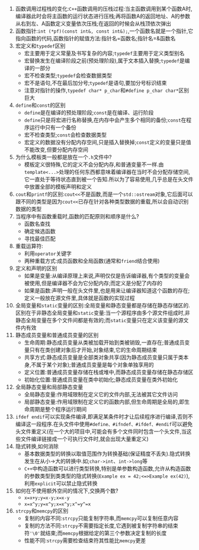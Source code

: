 1. 函数调用过程栈的变化:`C++`函数调用的压栈过程:当主函数调用到某个函数A时,编译器此时会将主函数的运行状态进行压栈;再将函数A的返回地址、A的参数从右到左、A函数定义变量依次压栈;在返回的时候会从栈顶依次弹出
2. 函数指针:`int (*pf)(const int&, const int&);`,一个函数名就是一个指针,它指向函数的代码,函数指针的赋值方法:指针名=函数名;指针名=&函数名
3. 宏定义和`typedef`区别
    * 宏主要用于定义常量及书写复杂的内容;`typedef`主要用于定义类型别名
    * 宏替换发生在编译阶段之前(预处理阶段),属于文本插入替换;`typedef`是编译的一部分
    * 宏不检查类型;`typedef`会检查数据类型
    * 宏不是语句,不在最后加分号;`typedef`是语句,要加分号标识结束
    * 注意对指针的操作,`typedef char* p_char`和`#define p_char char*`区别巨大
4. `define`和`const`的区别
   * `define`是在编译的预处理阶段;`const`是在编译、运行阶段
   * `define`只是将宏进行名称替换,在内存中会产生多个相同的备份;`const`在程序运行中只有一个备份
   * 宏不检查类型;`const`会检查数据类型
   * 宏定义的数据没有分配内存空间,只是插入替换掉;`const`定义的变量只是值不能改变,但要分配内存空间  
5. 为什么模板类一般都是放在一个`.h`文件中?
   * 模板定义很特殊,它的定义不会分配内存,和普通变量不一样.由`template<...>`处理的任何东西都意味着编译器在当时不会分配存储空间,它一直处于等待状态直到被一个告知.所以为了容易使用,几乎总是在头文件中放置全部的模板声明和定义
6. `cout`和`printf`的区别:`cout<<`不是函数,而是一个`std::ostream`对象,它后面可以跟不同的类型是因为`cout<<`已存在针对各种类型数据的重载,所以会自动识别数据的类型
7. 当程序中有函数重载时,函数的匹配原则和顺序是什么?
   * 函数名查找
   * 确定候选函数
   * 寻找最佳匹配
8. 重载运算符:
   * 利用`operator`关键字
   * 两种重载方式:成员函数和全局函数(通常和`friend`结合使用)
9. 定义和声明的区别
   * 如果是变量:从编译原理上来说,声明仅仅是告诉编译器,有个类型的变量会被使用,但是编译器不会为它分配内存;而定义是分配了内存的
   * 如果是函数:声明一般在头文件里,也是用来让编译器知道这个函数的存在;定义一般放在源文件里,具体就是函数的实现过程
10. 全局变量和`static`变量的区别:全局变量和静态变量都是存储在静态存储区的.区别在于非静态全局变量和`static`变量:当一个源程序由多个源文件组成时,非静态全局变量在多个文件间都是有效的;而`static`变量只在定义该变量的源文件内有效
11. 静态成员变量和普通成员变量的区别
    * 生命周期:静态成员变量从类被加载开始到类被销毁,一直存在;普通成员变量只有在类创建对象后才开始,对象结束,它的生命周期结束
    * 共享方式:静态成员变量是全部类对象共享(因为静态成员变量只属于类本身,不属于某个对象);普通成员变量是每个对象单独享用的
    * 定义位置:普通成员变量存储在栈或堆中,而静态成员变量存储在静态存储区
    * 初始化位置:普通成员变量在类中初始化;静态成员变量在类外初始化
12. 全局静态变量和局部静态变量
    * 全局静态变量:作用域限制在定义它的文件内部,无法被其它文件访问
    * 局部静态变量:作用域限制在定义它的函数内部,但生命周期是全局的,即生命周期是整个程序运行期间
13. `ifdef endif`可以实现条件编译,即满足某条件时才让后续程序进行编译,否则不编译这一段程序.在头文件中使用`#define、#ifndef、#ifdef、#endif`可以避免头文件重定义(在一个大的项目中,可能会有多个文件同时包含一个头文件,当这些文件编译链接成一个可执行文件时,就会出现大量重定义)
14. 隐式转换,如何消除
    * 基本数据类型的转换以取值范围作为转换基础(保证精度不丢失).隐式转换发生在从小->大的转换中.如;`char->int`、`int->long`等
    * `C++`中构造函数可以进行类型转换,特别是单参数构造函数,允许从构造函数的参数类型到类类型的隐式转换(`Example ex = 42;<=>Example ex(42)`),利用`explicit`可以禁止隐式转换
15. 如何在不使用额外空间的情况下,交换两个数?
    * `x=x+y;y=x-y;x=x-y`
    * `x=x^y;y=x^y;x=x^y;x^=y^=x`
16. `strcpy`和`memcpy`的区别
    * 复制的内容不同:`strcpy`只能复制字符串,而`memcpy`可以复制任意内容
    * 复制的方法不同:`strcpy`不需要指定长度,它遇到被复制字符串的结束符`'\0'`就结束;而`memcpy`根据给定的第三个参数决定复制的长度
    * 性能不同:`strcpy`需要检查结束符其性能比`memcpy`更差